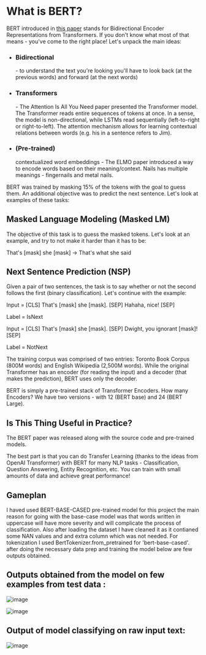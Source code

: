 <h1>What is BERT?</h1>

BERT introduced in [this paper](https://arxiv.org/abs/1810.04805 ) 
stands for Bidirectional Encoder Representations from Transformers. If you don't know what most of that means - you've come to the right place! Let's unpack the main ideas:

* <h3>Bidirectional</h3> - to understand the text you're looking you'll have to look back (at the previous words) and forward (at the next words)
* <h3>Transformers</h3> - The Attention Is All You Need paper presented the Transformer model. The Transformer reads entire sequences of tokens at once. In a sense, the model is non-directional, while LSTMs read sequentially (left-to-right or right-to-left). The attention mechanism allows for learning contextual relations between words (e.g. his in a sentence refers to Jim).
* <h3>(Pre-trained)</h3> contextualized word embeddings - The ELMO paper introduced a way to encode words based on their meaning/context. Nails has multiple meanings - fingernails and metal nails.
BERT was trained by masking 15% of the tokens with the goal to guess them. An additional objective was to predict the next sentence. Let's look at examples of these tasks:

<h2>Masked Language Modeling (Masked LM)</h2>
The objective of this task is to guess the masked tokens. Let's look at an example, and try to not make it harder than it has to be:

That's [mask] she [mask] -> That's what she said

<h2>Next Sentence Prediction (NSP)</h2>
Given a pair of two sentences, the task is to say whether or not the second follows the first (binary classification). Let's continue with the example:

Input = [CLS] That's [mask] she [mask]. [SEP] Hahaha, nice! [SEP]

Label = IsNext

Input = [CLS] That's [mask] she [mask]. [SEP] Dwight, you ignorant [mask]! [SEP]

Label = NotNext

The training corpus was comprised of two entries: Toronto Book Corpus (800M words) and English Wikipedia (2,500M words). While the original Transformer has an encoder (for reading the input) and a decoder (that makes the prediction), BERT uses only the decoder.

BERT is simply a pre-trained stack of Transformer Encoders. How many Encoders? We have two versions - with 12 (BERT base) and 24 (BERT Large).

<h2>Is This Thing Useful in Practice?</h2>
The BERT paper was released along with the source code and pre-trained models.

The best part is that you can do Transfer Learning (thanks to the ideas from OpenAI Transformer) with BERT for many NLP tasks - Classification, Question Answering, Entity Recognition, etc. You can train with small amounts of data and achieve great performance!

<h2>Gameplan</h2>
I haved used BERT-BASE-CASED pre-trained model for this project the main reason for going with the base-case model was that words written in uppercase will have more severity
and will complicate the process of classification. Also after loading the dataset I have cleaned it as it contianed some NAN values and and extra column which was not needed. 
For tokenization I used BertTokenizer.from_pretrained for 'bert-base-cased'. after doing the necessary data prep and training the model below are few outputs obtained.

<h2> Outputs obtained from the model on few examples from test data : </h2>

 ![image](https://user-images.githubusercontent.com/34622497/154799044-c08a2c68-a525-447d-8c16-f39dd5394c8d.png)


 ![image](https://user-images.githubusercontent.com/34622497/154799070-5481e7d1-c65e-4228-a67e-9cb841820bd8.png)


<h2> Output of model classifying on raw input text:</h2>

![image](https://user-images.githubusercontent.com/34622497/154798806-89e3c2e1-cf64-4c5a-a7ca-b11e9042e9ed.png)
